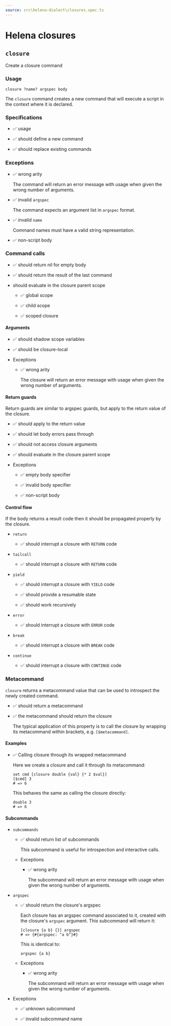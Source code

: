 ```yaml
---
source: src\helena-dialect\closures.spec.ts
---
```

# Helena closures

## `closure`

Create a closure command

### Usage

```lna
closure ?name? argspec body
```

The `closure` command creates a new command that will execute a script
in the context where it is declared.

### Specifications

- ✅ usage

- ✅ should define a new command

- ✅ should replace existing commands

### Exceptions

- ✅ wrong arity

  The command will return an error message with usage when given the
  wrong number of arguments.

- ✅ invalid `argspec`

  The command expects an argument list in `argspec` format.

- ✅ invalid `name`

  Command names must have a valid string representation.

- ✅ non-script body

### Command calls

- ✅ should return nil for empty body

- ✅ should return the result of the last command

- should evaluate in the closure parent scope

  - ✅ global scope

  - ✅ child scope

  - ✅ scoped closure

#### Arguments

- ✅ should shadow scope variables

- ✅ should be closure-local

- Exceptions

  - ✅ wrong arity

    The closure will return an error message with usage when given
    the wrong number of arguments.

#### Return guards

Return guards are similar to argspec guards, but apply to the
return value of the closure.

- ✅ should apply to the return value

- ✅ should let body errors pass through

- ✅ should not access closure arguments

- ✅ should evaluate in the closure parent scope

- Exceptions

  - ✅ empty body specifier

  - ✅ invalid body specifier

  - ✅ non-script body

#### Control flow

If the body returns a result code then it should be propagated
properly by the closure.

- `return`

  - ✅ should interrupt a closure with `RETURN` code

- `tailcall`

  - ✅ should interrupt a closure with `RETURN` code

- `yield`

  - ✅ should interrupt a closure with `YIELD` code

  - ✅ should provide a resumable state

  - ✅ should work recursively

- `error`

  - ✅ should interrupt a closure with `ERROR` code

- `break`

  - ✅ should interrupt a closure with `BREAK` code

- `continue`

  - ✅ should interrupt a closure with `CONTINUE` code

### Metacommand

`closure` returns a metacommand value that can be used to introspect
the newly created command.

- ✅ should return a metacommand

- ✅ the metacommand should return the closure

  The typical application of this property is to call the closure by
  wrapping its metacommand within brackets, e.g. `[$metacommand]`.

#### Examples

- ✅ Calling closure through its wrapped metacommand

  Here we create a closure and call it through its metacommand:

  ```lna
  set cmd [closure double {val} {* 2 $val}]
  [$cmd] 3
  # => 6
  ```

  This behaves the same as calling the closure directly:

  ```lna
  double 3
  # => 6
  ```

#### Subcommands

- `subcommands`

  - ✅ should return list of subcommands

    This subcommand is useful for introspection and interactive
    calls.

  - Exceptions

    - ✅ wrong arity

      The subcommand will return an error message with usage when
      given the wrong number of arguments.

- `argspec`

  - ✅ should return the closure's argspec

    Each closure has an argspec command associated to it, created
    with the closure's `argspec` argument. This subcommand will
    return it:

    ```lna
    [closure {a b} {}] argspec
    # => {#{argspec: "a b"}#}
    ```

    This is identical to:

    ```lna
    argspec {a b}
    ```

  - Exceptions

    - ✅ wrong arity

      The subcommand will return an error message with usage when
      given the wrong number of arguments.

- Exceptions

  - ✅ unknown subcommand

  - ✅ invalid subcommand name

